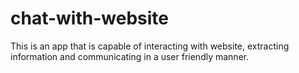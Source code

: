 # chat-with-website
This is an app that is capable of interacting with website, extracting information and communicating in a user friendly manner.
